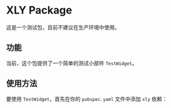 # XLY Package

这是一个测试包，目前不建议在生产环境中使用。

## 功能

当前，这个包提供了一个简单的测试小部件 `TestWidget`。

## 使用方法

要使用 `TestWidget`，首先在你的 `pubspec.yaml` 文件中添加 `xly` 依赖：